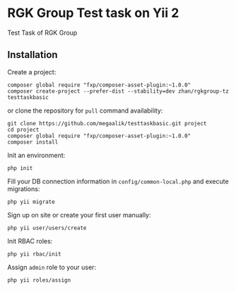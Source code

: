 RGK Group Test task on Yii 2
================================

Test Task of RGK Group

Installation
------

Create a project:

~~~
composer global require "fxp/composer-asset-plugin:~1.0.0"
composer create-project --prefer-dist --stability=dev zhan/rgkgroup-tz testtaskbasic
~~~

or clone the repository for `pull` command availability:

~~~
git clone https://github.com/megaalik/testtaskbasic.git project
cd project
composer global require "fxp/composer-asset-plugin:~1.0.0"
composer install
~~~

Init an environment:

~~~
php init
~~~

Fill your DB connection information in `config/common-local.php` and execute migrations:

~~~
php yii migrate
~~~

Sign up on site or create your first user manually:

~~~
php yii user/users/create
~~~

Init RBAC roles:

~~~
php yii rbac/init
~~~

Assign `admin` role to your user:

~~~
php yii roles/assign
~~~